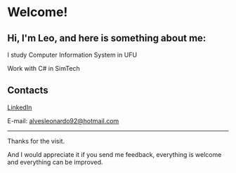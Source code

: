 # Welcome!

## Hi, I'm Leo, and here is something about me:

I study Computer Information System in UFU

Work with C# in SimTech

## Contacts ##
[LinkedIn](https://www.linkedin.com/in/leonardobalestere/)

E-mail: alvesleonardo92@hotmail.com

---

Thanks for the visit.

And I would appreciate it if you send me feedback, everything is welcome and everything can be improved.


<!---
LeonardoBalestere/LeonardoBalestere is a ✨ special ✨ repository because its `README.md` (this file) appears on your GitHub profile.
You can click the Preview link to take a look at your changes.
--->

